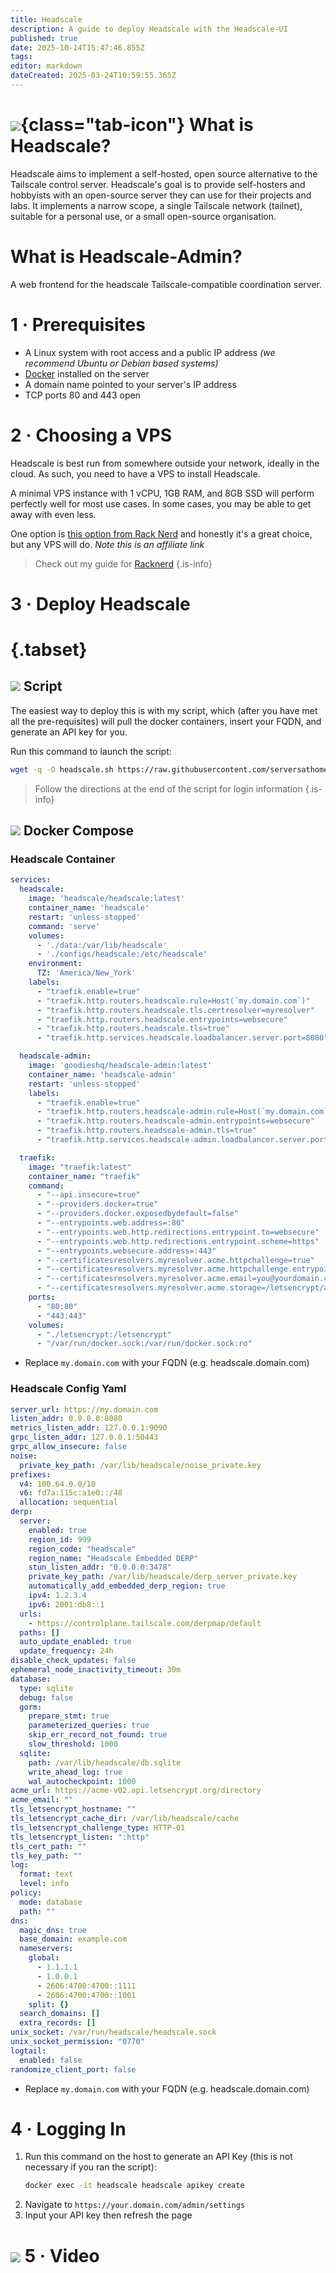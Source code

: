 ```yaml
---
title: Headscale
description: A guide to deploy Headscale with the Headscale-UI
published: true
date: 2025-10-14T15:47:46.855Z
tags: 
editor: markdown
dateCreated: 2025-03-24T10:59:55.365Z
---
```


# ![](/headscale.png){class="tab-icon"} What is Headscale?
Headscale aims to implement a self-hosted, open source alternative to the Tailscale control server. Headscale's goal is to provide self-hosters and hobbyists with an open-source server they can use for their projects and labs. It implements a narrow scope, a single Tailscale network (tailnet), suitable for a personal use, or a small open-source organisation.

# What is Headscale-Admin?
A web frontend for the headscale Tailscale-compatible coordination server.

# 1 · Prerequisites
- A Linux system with root access and a public IP address *(we recommend Ubuntu or Debian based systems)*
- [Docker](/Docker) installed on the server
- A domain name pointed to your server's IP address
- TCP ports 80 and 443 open

# 2 · Choosing a VPS
Headscale is best run from somewhere outside your network, ideally in the cloud. As such, you need to have a VPS to install Headscale.

A minimal VPS instance with 1 vCPU, 1GB RAM, and 8GB SSD will perform perfectly well for most use cases. In some cases, you may be able to get away with even less.

One option is [this option from Rack Nerd](https://my.racknerd.com/aff.php?aff=15328&pid=912) and honestly it's a great choice, but any VPS will do. *Note this is an affiliate link*

> Check out my guide for [Racknerd](/racknerd)
{.is-info}


# 3 · Deploy Headscale
# {.tabset}
## <img src="/windows-terminal.png" class="tab-icon"> Script
The easiest way to deploy this is with my script, which (after you have met all the pre-requisites) will pull the docker containers, insert your FQDN, and generate an API key for you.

Run this command to launch the script:
```bash
wget -q -O headscale.sh https://raw.githubusercontent.com/serversathome/ServersatHome/main/headscale.sh && chmod +x headscale.sh && sudo ./headscale.sh
```

> Follow the directions at the end of the script for login information
{.is-info}


## <img src="/docker.png" class="tab-icon"> Docker Compose
### Headscale Container
```yaml
services:
  headscale:
    image: 'headscale/headscale:latest'
    container_name: 'headscale'
    restart: 'unless-stopped'
    command: 'serve'
    volumes:
      - './data:/var/lib/headscale'
      - './configs/headscale:/etc/headscale'
    environment:
      TZ: 'America/New_York'
    labels:
      - "traefik.enable=true"
      - "traefik.http.routers.headscale.rule=Host(`my.domain.com`)"
      - "traefik.http.routers.headscale.tls.certresolver=myresolver"
      - "traefik.http.routers.headscale.entrypoints=websecure"
      - "traefik.http.routers.headscale.tls=true"
      - "traefik.http.services.headscale.loadbalancer.server.port=8080"

  headscale-admin:
    image: 'goodieshq/headscale-admin:latest'
    container_name: 'headscale-admin'
    restart: 'unless-stopped'
    labels:
      - "traefik.enable=true"
      - "traefik.http.routers.headscale-admin.rule=Host(`my.domain.com`) && PathPrefix(`/admin`)" # Fixed here
      - "traefik.http.routers.headscale-admin.entrypoints=websecure"
      - "traefik.http.routers.headscale-admin.tls=true"
      - "traefik.http.services.headscale-admin.loadbalancer.server.port=80"

  traefik:
    image: "traefik:latest"
    container_name: "traefik"
    command:
      - "--api.insecure=true"
      - "--providers.docker=true"
      - "--providers.docker.exposedbydefault=false"
      - "--entrypoints.web.address=:80"
      - "--entrypoints.web.http.redirections.entrypoint.to=websecure"
      - "--entrypoints.web.http.redirections.entrypoint.scheme=https"
      - "--entrypoints.websecure.address=:443"
      - "--certificatesresolvers.myresolver.acme.httpchallenge=true"
      - "--certificatesresolvers.myresolver.acme.httpchallenge.entrypoint=web"
      - "--certificatesresolvers.myresolver.acme.email=you@yourdomain.com"
      - "--certificatesresolvers.myresolver.acme.storage=/letsencrypt/acme.json"
    ports:
      - "80:80"
      - "443:443"
    volumes:
      - "./letsencrypt:/letsencrypt"
      - "/var/run/docker.sock:/var/run/docker.sock:ro"
```
- Replace `my.domain.com` with your FQDN (e.g. headscale.domain.com)

### Headscale Config Yaml
```yaml
server_url: https://my.domain.com
listen_addr: 0.0.0.0:8080
metrics_listen_addr: 127.0.0.1:9090
grpc_listen_addr: 127.0.0.1:50443
grpc_allow_insecure: false
noise:
  private_key_path: /var/lib/headscale/noise_private.key
prefixes:
  v4: 100.64.0.0/10
  v6: fd7a:115c:a1e0::/48
  allocation: sequential
derp:
  server:
    enabled: true
    region_id: 999
    region_code: "headscale"
    region_name: "Headscale Embedded DERP"
    stun_listen_addr: "0.0.0.0:3478"
    private_key_path: /var/lib/headscale/derp_server_private.key
    automatically_add_embedded_derp_region: true
    ipv4: 1.2.3.4
    ipv6: 2001:db8::1
  urls:
    - https://controlplane.tailscale.com/derpmap/default
  paths: []
  auto_update_enabled: true
  update_frequency: 24h
disable_check_updates: false
ephemeral_node_inactivity_timeout: 30m
database:
  type: sqlite
  debug: false
  gorm:
    prepare_stmt: true
    parameterized_queries: true
    skip_err_record_not_found: true
    slow_threshold: 1000
  sqlite:
    path: /var/lib/headscale/db.sqlite
    write_ahead_log: true
    wal_autocheckpoint: 1000
acme_url: https://acme-v02.api.letsencrypt.org/directory
acme_email: ""
tls_letsencrypt_hostname: ""
tls_letsencrypt_cache_dir: /var/lib/headscale/cache
tls_letsencrypt_challenge_type: HTTP-01
tls_letsencrypt_listen: ":http"
tls_cert_path: ""
tls_key_path: ""
log:
  format: text
  level: info
policy:
  mode: database
  path: ""
dns:
  magic_dns: true
  base_domain: example.com
  nameservers:
    global:
      - 1.1.1.1
      - 1.0.0.1
      - 2606:4700:4700::1111
      - 2606:4700:4700::1001
    split: {}
  search_domains: []
  extra_records: []
unix_socket: /var/run/headscale/headscale.sock
unix_socket_permission: "0770"
logtail:
  enabled: false
randomize_client_port: false
```
- Replace `my.domain.com` with your FQDN (e.g. headscale.domain.com)

# 4 · Logging In
1. Run this command on the host to generate an API Key (this is not necessary if you ran the script):
    ```bash
    docker exec -it headscale headscale apikey create
    ```
1. Navigate to `https://your.domain.com/admin/settings`
1. Input your API key then refresh the page

# <img src="/youtube.png" class="tab-icon"> 5 · Video
[](https://youtu.be/r-qn6DrJ6IA)
